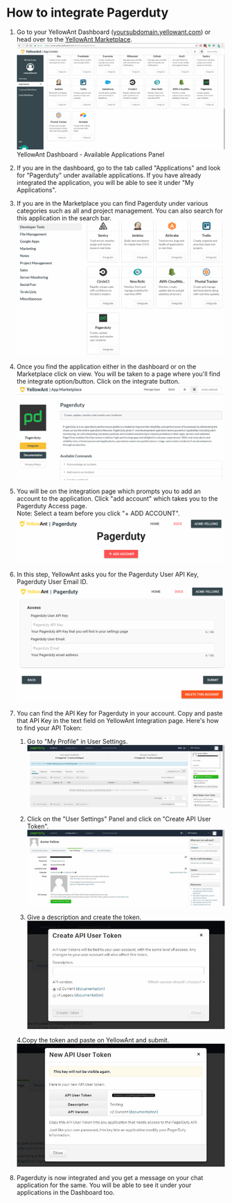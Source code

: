# **How to integrate Pagerduty**

1. Go to your YellowAnt Dashboard \([yoursubdomain.yellowant.com](/yoursubdomain.yellowant.com)\) or head over to the [YellowAnt Marketplace](https://www.yellowant.com/marketplace).  
   ![](/assets/airtable1.png)YellowAnt Dashboard - Available Applications Panel

2. If you are in the dashboard, go to the tab called "Applications" and look for "Pagerduty" under available applications. If you have already integrated the application, you will be able to see it under "My Applications".

3. If you are in the Marketplace you can find Pagerduty under various categories such as all and project management. You can also search for this application in the search bar.  
   ![](/assets/pagerduty3.png)  

4. Once you find the application either in the dashboard or on the Marketplace click on view. You will be taken to a page where you'll find the integrate option/button. Click on the integrate button.  
   ![](/assets/pagerduty.png)

5. You will be on the integration page which prompts you to add an account to the application. Click "add account" which takes you to the Pagerduty Access page.  
   Note: Select a team before you click "+ ADD ACCOUNT".  
   ![](/assets/pagerduty4.png)

6. In this step, YellowAnt asks you for the Pagerduty User API Key, Pagerduty User Email ID.  
   ![](/assets/pagerduty5.png)

7. You can find the API Key for Pagerduty in your account. Copy and paste that API Key in the text field on YellowAnt Integration page. Here's how to find your API Token:  
  
   1. Go to "My Profile" in User Settings.![](/assets/pagerduty6.JPG)  
  
   2. Click on the "User Settings" Panel and click on "Create API User Token".  
   ![](/assets/pagerduty7.JPG)  
  
   3. Give a description and create the token.![](/assets/pagerduty8.JPG)  
  
   4.Copy the token and paste on YellowAnt and submit.  
   ![](/assets/pagerduty9.JPG)  

8. Pagerduty is now integrated and you get a message on your chat application for the same. You will be able to see it under your applications in the Dashboard too.



